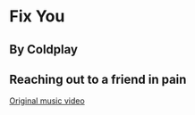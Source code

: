 #  Fix You
## By Coldplay
## Reaching out to a friend in pain

[Original music video](https://www.youtube.com/watch?v=k4V3Mo61fJM)